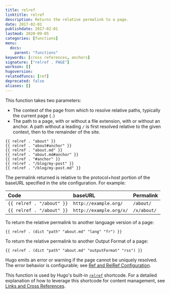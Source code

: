 ```yaml
---
title: relref
linktitle: relref
description: Returns the relative permalink to a page.
date: 2017-02-01
publishdate: 2017-02-01
lastmod: 2020-09-05
categories: [functions]
menu:
  docs:
    parent: "functions"
keywords: [cross references, anchors]
signature: ["relref . PAGE"]
workson: []
hugoversion:
relatedfuncs: [ref]
deprecated: false
aliases: []
---
```


This function takes two parameters:

- The context of the page from which to resolve relative paths, typically the current page (`.`)
- The path to a page, with or without a file extension, with or without an anchor. A path without a leading `/` is first resolved relative to the given context, then to the remainder of the site.

```go-html-template
{{ relref . "about" }}
{{ relref . "about#anchor" }}
{{ relref . "about.md" }}
{{ relref . "about.md#anchor" }}
{{ relref . "#anchor" }}
{{ relref . "/blog/my-post" }}
{{ relref . "/blog/my-post.md" }}
```

The permalink returned is relative to the protocol+host portion of the baseURL specified in the site configuration. For example:

Code|baseURL|Permalink
:--|:--|:--
`{{ relref . "/about" }}`|`http://example.org/`|`/about/`
`{{ relref . "/about" }}`|`http://example.org/x/`|`/x/about/`

To return the relative permalink to another language version of a page:

```go-html-template
{{ relref . (dict "path" "about.md" "lang" "fr") }}
```

To return the relative permalink to another Output Format of a page:

```go-html-template
{{ relref . (dict "path" "about.md" "outputFormat" "rss") }}
```

Hugo emits an error or warning if the page cannot be uniquely resolved. The error behavior is configurable; see [Ref and RelRef Configuration](/content-management/cross-references/#ref-and-relref-configuration). 

This function is used by Hugo's built-in [`relref`](/content-management/shortcodes/#ref-and-relref) shortcode. For a detailed explanation of how to leverage this shortcode for content management, see [Links and Cross References](/content-management/cross-references/).
